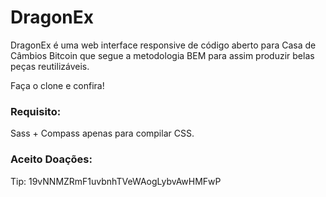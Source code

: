 DragonEx
========

DragonEx é uma web interface responsive de código aberto para Casa de Câmbios Bitcoin que segue a metodologia BEM para assim produzir belas peças reutilizáveis.

Faça o clone e confira!

### Requisito:

Sass + Compass apenas para compilar CSS.

### Aceito Doações:

Tip: 19vNNMZRmF1uvbnhTVeWAogLybvAwHMFwP
